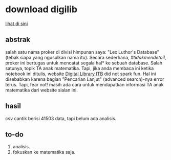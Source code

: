 # download digilib
[lihat di sini](https://nbviewer.jupyter.org/github/kekavigi/kegabutan/blob/master/download%20digilib/main.ipynb)

## abstrak
salah satu nama proker di divisi himpunan saya: "Lex Luthor's Database" (tebak siapa yang ngusulkan nama itu). Secara sederhana, *#tidakmendetail*, proker ini bertugas untuk mencatat segala hal* ke sebuah database. Salah satunya, topik TA anak matematika. Tapi, jika anda membaca ini ketika notebook ini ditulis, website [Digital Library ITB](www.digilib.itb.ac.id) did not spark fun. Hal ini disebabkan karena bagian "Pencarian Lanjut" (advanced search)-nya error terus. Tapi, fear not! masih ada cara untuk mendapatkan informasi TA anak matematika dari website sialan ini.

## hasil
csv cantik berisi 41503 data, tapi belum ada analisis.

## to-do
1. analisis.
2. fokuskan ke matematika saja.
